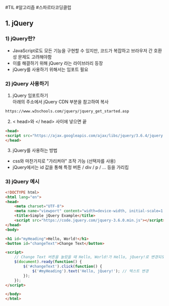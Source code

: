 #TIL #알고리즘 #스파르타코딩클럽 

## 1. jQuery

### 1) jQuery란?

- JavaScript로도 모든 기능을 구현할 수 있지만, 코드가 복잡하고 브라우저 간 호환성 문제도 고려해야함
- 이를 해결하기 위해 jQuery 라는 라이브러리 등장
- jQuery를 사용하기 위해서는 임포트 필요

### 2) jQuery 사용하기

1. jQuery 임포트하기  
    아래의 주소에서 jQuery CDN 부분을 참고하여 복사

```html
https://www.w3schools.com/jquery/jquery_get_started.asp
```

2. < head>와 </ head> 사이에 넣으면 끝

```html
<head>
<script src="https://ajax.googleapis.com/ajax/libs/jquery/3.6.4/jquery.min.js"></script>
</head>
```

3. jQuery를 사용하는 방법

- css와 마찬가지로 "가리켜야" 조작 가능 (선택자를 사용)
- jQuery에서는 id 값을 통해 특정 버튼 / div / p / ... 등을 가리킴

### 3) jQuery 예시

```html
<!DOCTYPE html>
<html lang="en">
<head>
    <meta charset="UTF-8">
    <meta name="viewport" content="width=device-width, initial-scale=1.0">
    <title>Simple jQuery Example</title>
    <script src="https://code.jquery.com/jquery-3.6.0.min.js"></script> // jQuery 임포트
</head>
<body>

<h1 id="myHeading">Hello, World!</h1>
<button id="changeText">Change Text</button>

<script>
  	// Change Text 버튼을 눌렀을 때 Hello, World!가 Hello, jQuery!로 변경되도록 하는 함수
    $(document).ready(function() {
        $('#changeText').click(function() {
            $('#myHeading').text('Hello, jQuery!'); // 텍스트 변경
        });
    });
</script>

</body>
</html>
```